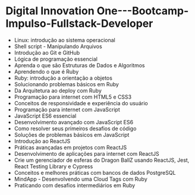 # Digital Innovation One---Bootcamp-Impulso-Fullstack-Developer

- Linux: introdução ao sistema operacional
- Shell script - Manipulando Arquivos
- Introdução ao Git e GitHub
- Lógica de programação essencial
- Aprenda o que são Estruturas de Dados e Algoritmos
- Aprendendo o que é Ruby
- Ruby: introdução a orientação a objetos
- Solucionando problemas básicos em Ruby
- Da Arquitetura ao deploy com Ruby
- Programação para internet com HTML5 e CSS3
- Conceitos de responsividade e experiência do usuário
- Programação para internet com JavaScript
- JavaScript ES6 essencial
- Desenvolvimento avançado com JavaScript ES6
- Como resolver seus primeiros desafios de código
- Soluções de problemas básicos em JavaScript
- Introdução ao ReactJS
- Práticas avançadas em projetos com ReactJS
- Desenvolvimento de aplicações para internet com ReactJS
- Crie um gerenciador de esferas do Dragon BallZ usando ReactJS, Jest, React Testing Library e Cypress
- Conceitos e melhores práticas com bancos de dados PostgreSQL
- MindApp - Desenvolvendo uma Cloud Tags com Ruby
- Praticando com desafios intermediários em Ruby
